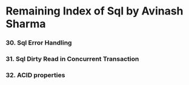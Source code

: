 # Remaining Index of Sql by Avinash Sharma
### 30. Sql Error Handling
### 31. Sql Dirty Read in Concurrent Transaction
### 32. ACID properties